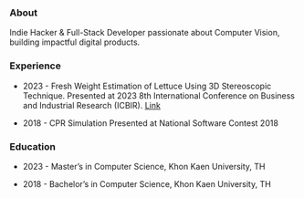 ### About
Indie Hacker & Full-Stack Developer passionate about Computer Vision, building impactful digital products.

### Experience

- 2023 - Fresh Weight Estimation of Lettuce Using 3D Stereoscopic Technique. Presented at 2023 8th International Conference on Business and Industrial Research (ICBIR). [Link](https://ieeexplore.ieee.org/document/10147436)

- 2018 - CPR Simulation Presented at National Software Contest 2018

### Education

- 2023 - Master’s in Computer Science, Khon Kaen University, TH

- 2018 - Bachelor’s in Computer Science, Khon Kaen University, TH




